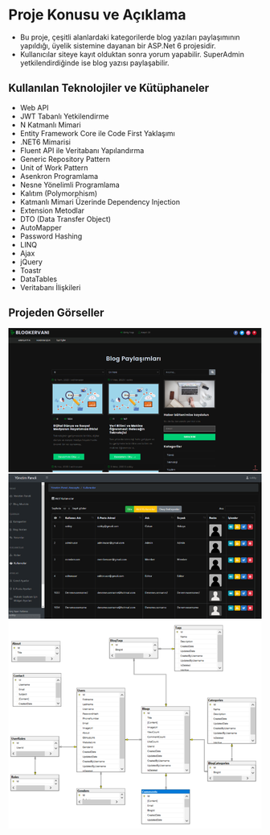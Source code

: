 # Proje Konusu ve Açıklama

- Bu proje, çeşitli alanlardaki kategorilerde blog yazıları paylaşımının yapıldığı, üyelik sistemine dayanan bir ASP.Net 6 projesidir.
- Kullanıcılar siteye kayıt olduktan sonra yorum yapabilir. SuperAdmin yetkilendirdiğinde ise blog yazısı paylaşabilir.

## Kullanılan Teknolojiler ve Kütüphaneler
- Web API
- JWT Tabanlı Yetkilendirme
- N Katmanlı Mimari
- Entity Framework Core ile Code First Yaklaşımı
- .NET6 Mimarisi
- Fluent API ile Veritabanı Yapılandırma
- Generic Repository Pattern
- Unit of Work Pattern
- Asenkron Programlama
- Nesne Yönelimli Programlama
- Kalıtım (Polymorphism)
- Katmanlı Mimari Üzerinde Dependency Injection
- Extension Metodlar
- DTO (Data Transfer Object)
- AutoMapper
- Password Hashing
- LINQ
- Ajax
- jQuery
- Toastr
- DataTables
- Veritabanı İlişkileri


## Projeden Görseller
<img src="/BlogApp.WEB/wwwroot/img/projectImages/1.png" />
<img src="/BlogApp.WEB/wwwroot/img/projectImages/2.png" />
<img src="/BlogApp.WEB/wwwroot/img/projectImages/3.png" />
